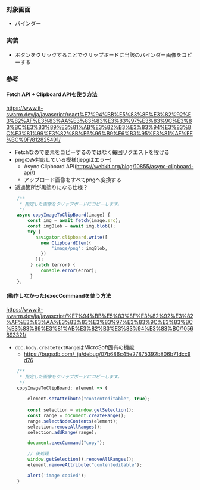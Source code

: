 ### 対象画面
- バインダー
### 実装
- ボタンをクリックすることでクリップボードに当該のバインダー画像をコピーする
### 参考

#### Fetch API + Clipboard APIを使う方法
https://www.it-swarm.dev/ja/javascript/react%E7%94%BB%E5%83%8F%E3%82%92%E3%82%AF%E3%83%AA%E3%83%83%E3%83%97%E3%83%9C%E3%83%BC%E3%83%89%E3%81%AB%E3%82%B3%E3%83%94%E3%83%BC%E3%81%99%E3%82%8B%E6%96%B9%E6%B3%95%E3%81%AF%EF%BC%9F/812825491/
- Fetchなので要素をコピーするのではなく毎回リクエストを投げる
- pngのみ対応している模様(jepgはエラー)
  - Async Clipboard API(https://webkit.org/blog/10855/async-clipboard-api/)
  - アップロード画像をすべてpngへ変換する
- 透過箇所が黒塗りになる仕様？
```js
    /**
     * 指定した画像をクリップボードにコピーします。
     */
    async copyImageToClipBoard(image) {
        const img = await fetch(image.src);
        const imgBlob = await img.blob();
        try {
           navigator.clipboard.write([
             new ClipboardItem({
                 'image/png': imgBlob, 
             })
           ]);
         } catch (error) {
             console.error(error);
         }
    },
```


#### (動作しなかった)execCommandを使う方法
https://www.it-swarm.dev/ja/javascript/%E7%94%BB%E5%83%8F%E3%82%92%E3%82%AF%E3%83%AA%E3%83%83%E3%83%97%E3%83%9C%E3%83%BC%E3%83%89%E3%81%AB%E3%82%B3%E3%83%94%E3%83%BC/1056893321/
- `doc.body.createTextRange`はMicroSoft固有の機能
  - https://bugsdb.com/_ja/debug/07b686c45e27875392b806b71dcc9d76
```js
    /**
     * 指定した画像をクリップボードにコピーします。
     */
    copyImageToClipBoard: element => {
        
        element.setAttribute("contenteditable", true);
        
        const selection = window.getSelection();
        const range = document.createRange();
        range.selectNodeContents(element);
        selection.removeAllRanges();
        selection.addRange(range);

        document.execCommand("copy");

        // 後処理
        window.getSelection().removeAllRanges();
        element.removeAttribute("contenteditable");

        alert('image copied');
    }
```